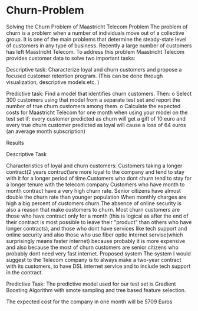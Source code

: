 # Churn-Problem
Solving the Churn Problem of Maastricht Telecom
Problem
The problem of churn is a problem when a number of individuals move out of a collective
group. It is one of the main problems that determine the steady-state level of customers
in any type of business.
Recently a large number of customers has left Maastricht Telecom. To address this
problem Maastricht Telecom provides customer data to solve two important tasks:

Descriptive task: Characterize loyal and churn customers and propose a focused
customer retention program. (This can be done through visualization, descriptive
models etc. )

Predictive task: Find a model that identifies churn customers. Then:
o Select 300 customers using that model from a separate test set and report
the number of true churn customers among them.
o Calculate the expected costs for Maastricht Telecom for one month when
using your model on the test set if:
every customer predicted as churn will get a gift of 10 euro and
every true churn customer predicted as loyal will cause a loss of
64 euros (an average month subscription)
   
Results

Descriptive Task

Characteristics of loyal and churn customers:
Customers taking a longer contract(2 years contruct)are more loyal to the company and tend to stay with it for a longer
period of time.Customers who dont churn tend to stay for a longer tenure with the telecom company Customers who have month to month contract have a very high churn rate.
Senior citizens have almost double the churn rate than younger population When monthly charges are high a big percent of customers churn.The absence of online security is also
a reason that make customers to churn. Most churn customers are those who have contract only for a month (this is logical as after the end of their contract is most possible to leave
their "product" than others who have longer contracts), and those who dont have services like tech support and online security and also those who use fiber optic internet
servise(which surprisingly means faster internet) because probably it is more expensive and also because the most of churn customers are senior citizens who probably dont need
very fast internet. Proposed system The system I would suggest to the Telecom company is to always make a two-year contract with its customers, to have DSL internet service and
to include tech support in the contract.

Predictive Task:
The predictive model used for our test set is Gradient Boosting Algorithm with smote sampling and tree based feature selection. 

The expected cost for the company in one month will be 5709 Euros
